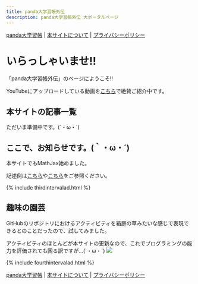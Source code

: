 ```yaml
---
title: panda大学習帳外伝
description: panda大学習帳外伝 大ポータルページ
---
```

[panda大学習帳](https://pandanote.info/) \| [本サイトについて](https://sidestory.pandanote.info/about/) \| [プライバシーポリシー](https://pandanote.info/?page_id=69)

# いらっしゃいませ!!
「panda大学習帳外伝」のページにようこそ!!

YouTubeにアップロードしている動画を[こちら](https://sidestory.pandanote.info/youtube.html)で絶賛ご紹介中です。
## 本サイトの記事一覧
ただいま準備中です。(´・ω・`)
## ここで、お知らせです。(｀・ω・´)
本サイトでもMathJax始めました。

記述例は[こちら](https://sidestory.pandanote.info/3657bis.html)や[こちら](https://sidestory.pandanote.info/3810bis.html)をご参照ください。

{% include thirdintervalad.html %}

## 趣味の園芸
GitHubのリポジトリにおけるアクティビティを箱庭の草みたいな感じで表現できるとのことだったので、試してみました。

アクティビティのほとんどが本サイトの更新なので、これでプログラミングの能力を評価されても困る訳ですが…(´・ω・`)
<img src="https://grass-graph.moshimo.works/images/pandanote-info.png">

{% include fourthintervalad.html %}

[panda大学習帳](https://pandanote.info/) \| [本サイトについて](https://sidestory.pandanote.info/about/) \| [プライバシーポリシー](https://pandanote.info/?page_id=69)
